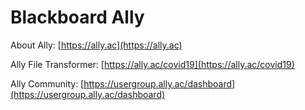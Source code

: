 # Blackboard Ally

About Ally: [https://ally.ac](https://ally.ac)

Ally File Transformer: [https://ally.ac/covid19](https://ally.ac/covid19)

Ally Community: [https://usergroup.ally.ac/dashboard](https://usergroup.ally.ac/dashboard)
